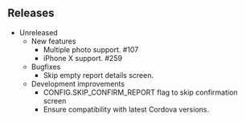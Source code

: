 ## Releases

* Unreleased
    - New features
        - Multiple photo support. #107
        - iPhone X support. #259
    - Bugfixes
        - Skip empty report details screen.
    - Development improvements
        - CONFIG.SKIP_CONFIRM_REPORT flag to skip confirmation screen
        - Ensure compatibility with latest Cordova versions.

